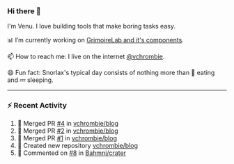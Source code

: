 ### Hi there 👋

I'm Venu. I love building tools that make boring tasks easy.

📊 I’m currently working on [GrimoireLab and it's components](https://chaoss.github.io/grimoirelab).

📫 How to reach me: I live on the internet [@vchrombie](https://www.google.co.in/search?q=vchrombie).

😄 Fun fact: Snorlax's typical day consists of nothing more than :doughnut: eating and :zzz: sleeping.

---

### :zap: Recent Activity

<!--RECENT_ACTIVITY:start-->
1. 🎉 Merged PR [#4](https://github.com/vchrombie/blog/pull/4) in [vchrombie/blog](https://github.com/vchrombie/blog)
2. 🎉 Merged PR [#2](https://github.com/vchrombie/blog/pull/2) in [vchrombie/blog](https://github.com/vchrombie/blog)
3. 🎉 Merged PR [#1](https://github.com/vchrombie/blog/pull/1) in [vchrombie/blog](https://github.com/vchrombie/blog)
4. 📔 Created new repository [vchrombie/blog](https://github.com/vchrombie/blog)
5. 💬 Commented on [#8](https://github.com/Bahmni/crater/pull/8#issuecomment-1203993050) in [Bahmni/crater](https://github.com/Bahmni/crater)
<!--RECENT_ACTIVITY:end-->

<!--
**vchrombie/vchrombie** is a ✨ _special_ ✨ repository because its `README.md` (this file) appears on your GitHub profile.

Here are some ideas to get you started:

- 🔭 I’m currently working on ...
- 🌱 I’m currently learning ...
- 👯 I’m looking to collaborate on ...
- 🤔 I’m looking for help with ...
- 💬 Ask me about ...
- 📫 How to reach me: ...
- 😄 Pronouns: ...
- ⚡ Fun fact: ...
-->
